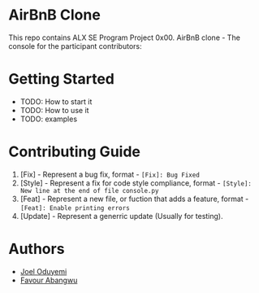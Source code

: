 # AirBnB Clone
This repo contains ALX SE Program Project 0x00. AirBnB clone - The console for the participant contributors:

# Getting Started 
* TODO: How to start it 
* TODO: How to use it 
* TODO: examples

# Contributing Guide 

1. [Fix] - Represent a bug fix, format - `[Fix]: Bug Fixed`
2. [Style] - Represent a fix for code style compliance, format - `[Style]: New line at the end of file console.py`
3. [Feat] - Represent a new file, or fuction that adds a feature, format - `[Feat]: Enable printing errors`
4. [Update] - Represent a generric update (Usually for testing).

# Authors
* [Joel Oduyemi](https://github.com/joelayo)
* [Favour Abangwu](https://github.com/favvie)

